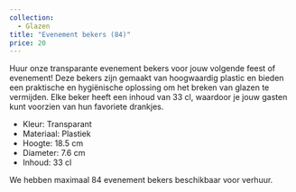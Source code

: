 ```yaml
---
collection:
  - Glazen
title: "Evenement bekers (84)"
price: 20
---
```


Huur onze transparante evenement bekers voor jouw volgende feest of evenement! Deze bekers zijn gemaakt van hoogwaardig plastic en bieden een praktische en hygiënische oplossing om het breken van glazen te vermijden. Elke beker heeft een inhoud van 33 cl, waardoor je jouw gasten kunt voorzien van hun favoriete drankjes.

- Kleur: Transparant
- Materiaal: Plastiek
- Hoogte: 18.5 cm
- Diameter: 7.6 cm
- Inhoud: 33 cl

We hebben maximaal 84 evenement bekers beschikbaar voor verhuur.

